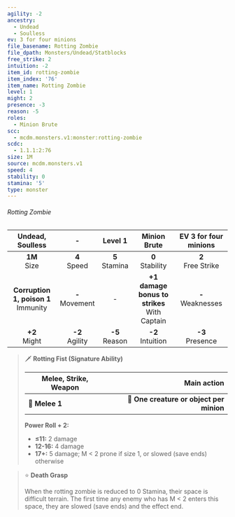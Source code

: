 ```yaml
---
agility: -2
ancestry:
  - Undead
  - Soulless
ev: 3 for four minions
file_basename: Rotting Zombie
file_dpath: Monsters/Undead/Statblocks
free_strike: 2
intuition: -2
item_id: rotting-zombie
item_index: '76'
item_name: Rotting Zombie
level: 1
might: 2
presence: -3
reason: -5
roles:
  - Minion Brute
scc:
  - mcdm.monsters.v1:monster:rotting-zombie
scdc:
  - 1.1.1:2:76
size: 1M
source: mcdm.monsters.v1
speed: 4
stability: 0
stamina: '5'
type: monster
---
```


###### Rotting Zombie

|             Undead, Soulless             |          -          |      Level 1       |                   Minion Brute                   | EV 3 for four minions  |
| :--------------------------------------: | :-----------------: | :----------------: | :----------------------------------------------: | :--------------------: |
|             **1M**<br/> Size             |  **4**<br/> Speed   | **5**<br/> Stamina |               **0**<br/> Stability               | **2**<br/> Free Strike |
| **Corruption 1, poison 1**<br/> Immunity | **-**<br/> Movement |         -          | **+1 damage bonus to strikes**<br/> With Captain | **-**<br/> Weaknesses  |
|            **+2**<br/> Might             | **-2**<br/> Agility | **-5**<br/> Reason |              **-2**<br/> Intuition               |  **-3**<br/> Presence  |

> 🗡 **Rotting Fist (Signature Ability)**
>
> | **Melee, Strike, Weapon** |                          **Main action** |
> | ------------------------- | ---------------------------------------: |
> | **📏 Melee 1**            | **🎯 One creature or object per minion** |
>
> **Power Roll + 2:**
>
> - **≤11:** 2 damage
> - **12-16:** 4 damage
> - **17+:** 5 damage; M < 2 prone if size 1, or slowed (save ends) otherwise

> ⭐️ **Death Grasp**
>
> When the rotting zombie is reduced to 0 Stamina, their space is difficult terrain. The first time any enemy who has M < 2 enters this space, they are slowed (save ends) and the effect end.
